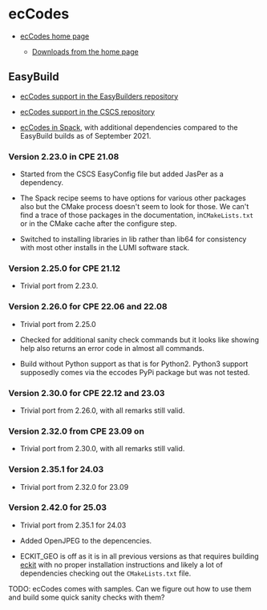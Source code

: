 # ecCodes

-   [ecCodes home page](https://confluence.ecmwf.int/display/ECC/ecCodes+Home)

    -    [Downloads from the home page](https://confluence.ecmwf.int/display/ECC/Releases)


## EasyBuild

-    [ecCodes support in the EasyBuilders repository](https://github.com/easybuilders/easybuild-easyconfigs/tree/main/easybuild/easyconfigs/e/ecCodes)

-    [ecCodes support in the CSCS repository](https://github.com/eth-cscs/production/tree/master/easybuild/easyconfigs/e/ecCodes)

-    [ecCodes in Spack](https://github.com/spack/spack/tree/develop/var/spack/repos/builtin/packages/eccodes),
    with additional dependencies compared to the EasyBuild builds as of September 2021.


### Version 2.23.0 in CPE 21.08

-   Started from the CSCS EasyConfig file but added JasPer as a dependency.

-   The Spack recipe seems to have options for various other packages also
    but the CMake process doesn't seem to look for those. We can't find a trace
    of those packages in the documentation, in``CMakeLists.txt`` or in the CMake
    cache after the configure step.

-   Switched to installing libraries in lib rather than lib64 for consistency with
    most other installs in the LUMI software stack.

    
### Version 2.25.0 for CPE 21.12

-   Trivial port from 2.23.0.


### Version 2.26.0 for CPE 22.06 and 22.08

-   Trivial port from 2.25.0
  
-   Checked for additional sanity check commands but it looks like showing help also
    returns an error code in almost all commands.
    
-   Build without Python support as that is for Python2. Python3 support supposedly
    comes via the eccodes PyPi package but was not tested.


### Version 2.30.0 for CPE 22.12 and 23.03

-   Trivial port from 2.26.0, with all remarks still valid.


### Version 2.32.0 from CPE 23.09 on

-   Trivial port from 2.30.0, with all remarks still valid.


### Version 2.35.1 for 24.03

-   Trivial port from 2.32.0 for 23.09


### Version 2.42.0 for 25.03

-   Trivial port from 2.35.1 for 24.03

-   Added OpenJPEG to the depencencies.

-   ECKIT_GEO is off as it is in all previous versions as that requires building
    [eckit](https://github.com/ecmwf/eckit) with no proper installation instructions
    and likely a lot of dependencies checking out the `CMakeLists.txt` file.


TODO: ecCodes comes with samples. Can we figure out how to use them and build some quick
sanity checks with them?



